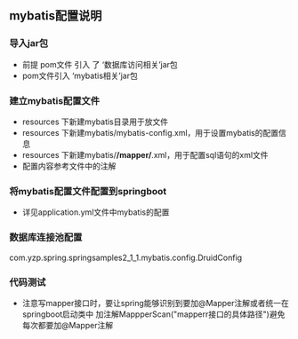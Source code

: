 ## mybatis配置说明
### 导入jar包
- 前提 pom文件 引入 了 ‘数据库访问相关’jar包
- pom文件引入 ‘mybatis相关’jar包
### 建立mybatis配置文件
- resources 下新建mybatis目录用于放文件
- resources 下新建mybatis/mybatis-config.xml，用于设置mybatis的配置信息
- resources 下新建mybatis/**/mapper/**.xml，用于配置sql语句的xml文件
- 配置内容参考文件中的注解
### 将mybatis配置文件配置到springboot
- 详见application.yml文件中mybatis的配置
### 数据库连接池配置
com.yzp.spring.springsamples2_1_1.mybatis.config.DruidConfig
### 代码测试
- 注意写mapper接口时，要让spring能够识别到要加@Mapper注解或者统一在springboot启动类中
加注解MappperScan("mapperr接口的具体路径")避免每次都要加@Mapper注解